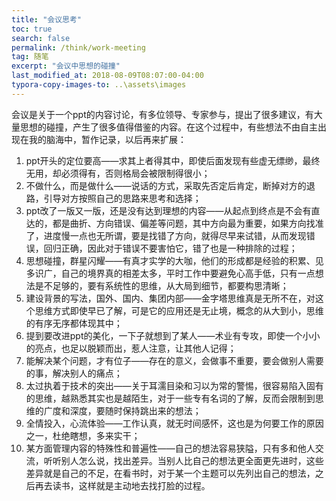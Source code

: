 ```yaml
---
title: "会议思考"
toc: true
search: false
permalink: /think/work-meeting
tag: 随笔
excerpt: "会议中思想的碰撞"
last_modified_at: 2018-08-09T08:07:00-04:00
typora-copy-images-to: ..\assets\images
---
```


会议是关于一个ppt的内容讨论，有多位领导、专家参与，提出了很多建议，有大量思想的碰撞，产生了很多值得借鉴的内容。在这个过程中，有些想法不由自主出现在我的脑海中，暂作记录，以后再来扩展：

1. ppt开头的定位要高——求其上者得其中，即使后面发现有些虚无缥缈，最终无用，却必须得有，否则格局会被限制得很小；
2. 不做什么，而是做什么——说话的方式，采取先否定后肯定，断掉对方的退路，引导对方按照自己的思路来思考和选择；
3. ppt改了一版又一版，还是没有达到理想的内容——从起点到终点是不会有直达的，都是曲折、方向错误、偏差等问题，其中方向最为重要，如果方向找准了，进度慢一点也无所谓，要是找错了方向，就得尽早来试错，从而发现错误，回归正确，因此对于错误不要害怕它，错了也是一种排除的过程；
4. 思想碰撞，群星闪耀——有真才实学的大咖，他们的形成都是经验的积累、见多识广，自己的境界真的相差太多，平时工作中要避免心高手低，只有一点想法是不足够的，要有系统性的思维，从大局到细节，都要构思清晰；
5. 建设背景的写法，国外、国内、集团内部——金字塔思维真是无所不在，对这个思维方式即使早已了解，可是它的应用还是无止境，概念的从大到小，思维的有序无序都体现其中；
6. 提到要改进ppt的美化，一下子就想到了某人——术业有专攻，即使一个小小的亮点，也足以脱颖而出，惹人注意，让其他人记得；
7. 能解决某个问题，才有位子——存在的意义，会做事不重要，要会做别人需要的事，解决别人的痛点；
8. 太过执着于技术的突出——关于耳濡目染和习以为常的警惕，很容易陷入固有的思维，越熟悉其实也是越陌生，对于一些专有名词的了解，反而会限制到思维的广度和深度，要随时保持跳出来的想法；
9. 全情投入，心流体验——工作认真，就无时间感怀，这也是为何要工作的原因之一，杜绝瞎想，多来实干；
10. 某方面管理内容的特殊性和普遍性——自己的想法容易狭隘，只有多和他人交流，听听别人怎么说，找出差异。当别人比自己的想法更全面更先进时，这些差异就是自己的不足，在看书时，对于某一个主题可以先列出自己的想法，之后再去读书，这样就是主动地去找打脸的过程。

